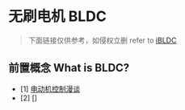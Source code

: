 # 无刷电机 BLDC
> 下面链接仅供参考，如侵权立删
> refer to [iBLDC](https://github.com/Staok/iBLDC)  
## 前置概念 What is BLDC?
* [1] [电动机控制漫谈](https://zhuanlan.zhihu.com/p/35420402)
* [2] []